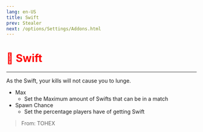 ```yaml
---
lang: en-US
title: Swift
prev: Stealer
next: /options/Settings/Addons.html
---
```


# <font color=red>🏃 <b>Swift</b></font> <Badge text="Impostor" type="tip" vertical="middle"/>
---

As the Swift, your kills will not cause you to lunge.
* Max
  * Set the Maximum amount of Swifts that can be in a match
* Spawn Chance
  * Set the percentage players have of getting Swift

> From: TOHEX